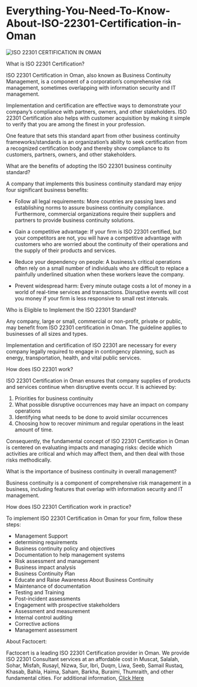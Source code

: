 # Everything-You-Need-To-Know-About-ISO-22301-Certification-in-Oman

![ISO 22301 CERTIFICATION IN OMAN](https://user-images.githubusercontent.com/89084770/202148118-8521c6a5-6904-4591-9f1d-e5eacd8c2d15.png)

What is ISO 22301 Certification?

ISO 22301 Certification in Oman, also known as Business Continuity Management, is a component of a corporation’s comprehensive risk management, sometimes overlapping with information security and IT management.

Implementation and certification are effective ways to demonstrate your company’s compliance with partners, owners, and other stakeholders. ISO 22301 Certification also helps with customer acquisition by making it simple to verify that you are among the finest in your profession. 

One feature that sets this standard apart from other business continuity frameworks/standards is an organization’s ability to seek certification from a recognized certification body and thereby show compliance to its customers, partners, owners, and other stakeholders. 


What are the benefits of adopting the ISO 22301 business continuity standard? 

A company that implements this business continuity standard may enjoy four significant business benefits: 

- Follow all legal requirements:
More countries are passing laws and establishing norms to assure business continuity compliance. Furthermore, commercial organizations require their suppliers and partners to provide business continuity solutions. 

- Gain a competitive advantage:
If your firm is ISO 22301 certified, but your competitors are not, you will have a competitive advantage with customers who are worried about the continuity of their operations and the supply of their products and services. 

- Reduce your dependency on people:
A business’s critical operations often rely on a small number of individuals who are difficult to replace a painfully underlined situation when these workers leave the company. 

- Prevent widespread harm:
Every minute outage costs a lot of money in a world of real-time services and transactions. Disruptive events will cost you money if your firm is less responsive to small rest intervals. 


Who is Eligible to Implement the ISO 22301 Standard? 

Any company, large or small, commercial or non-profit, private or public, may benefit from ISO 22301 certification in Oman. The guideline applies to businesses of all sizes and types.

Implementation and certification of ISO 22301 are necessary for every company legally required to engage in contingency planning, such as energy, transportation, health, and vital public services. 


How does ISO 22301 work? 

ISO 22301 Certification in Oman ensures that company supplies of products and services continue when disruptive events occur. It is achieved by: 

1. Priorities for business continuity
2. What possible disruptive occurrences may have an impact on company operations
3. Identifying what needs to be done to avoid similar occurrences
4. Choosing how to recover minimum and regular operations in the least amount of time.

Consequently, the fundamental concept of ISO 22301 Certification in Oman is centered on evaluating impacts and managing risks: decide which activities are critical and which may affect them, and then deal with those risks methodically. 


What is the importance of business continuity in overall management? 

Business continuity is a component of comprehensive risk management in a business, including features that overlap with information security and IT management. 

How does ISO 22301 Certification work in practice? 

To implement ISO 22301 Certification in Oman for your firm, follow these steps:

- Management Support
- determining requirements
- Business continuity policy and objectives
- Documentation to help management systems
- Risk assessment and management
- Business impact analysis
- Business Continuity Plan
-  Educate and Raise Awareness About Business Continuity
- Maintenance of documentation
- Testing and Training
- Post-incident assessments
- Engagement with prospective stakeholders
- Assessment and measurement
- Internal control auditing
- Corrective actions
- Management assessment 

About Factocert: 

Factocert is a leading ISO 22301 Certification provider in Oman. We provide ISO 22301 Consultant services at an affordable cost in Muscat, Salalah, Sohar, Misfah, Rusayl, Nizwa, Sur, Ibri, Duqm, Liwa, Seeb, Samail Rustaq, Khasab, Bahla, Haima, Saham, Barkha, Buraimi, Thumraith, and other fundamental cities. For additional information, <a href="https://factocert.com/oman/iso-22301-certification-in-oman/">Click Here</a>
